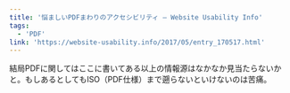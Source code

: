 ```yaml
---
title: '悩ましいPDFまわりのアクセシビリティ — Website Usability Info'
tags:
  - 'PDF'
link: 'https://website-usability.info/2017/05/entry_170517.html'
---
```


結局PDFに関してはここに書いてある以上の情報源はなかなか見当たらないかと。もしあるとしてもISO（PDF仕様）まで遡らないといけないのは苦痛。
